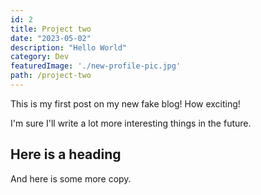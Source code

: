 ```yaml
---
id: 2
title: Project two
date: "2023-05-02"
description: "Hello World"
category: Dev
featuredImage: './new-profile-pic.jpg'
path: /project-two
---
```


This is my first post on my new fake blog! How exciting!

I'm sure I'll write a lot more interesting things in the future.

## Here is a heading

And here is some more copy.